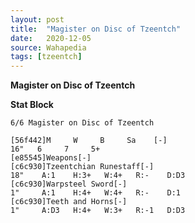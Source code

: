 ```yaml
---
layout: post
title:  "Magister on Disc of Tzeentch"
date:   2020-12-05
source: Wahapedia
tags: [tzeentch]
---
```


**Magister on Disc of Tzeentch**

**Stat Block**
```
6/6 Magister on Disc of Tzeentch
```

```
[56f442]M     W     B     Sa    [-]
16"   6     7     5+    
[e85545]Weapons[-]
[c6c930]Tzeentchian Runestaff[-]
18"    A:1    H:3+   W:4+   R:-    D:D3  
[c6c930]Warpsteel Sword[-]
1"     A:1    H:4+   W:4+   R:-    D:1   
[c6c930]Teeth and Horns[-]
1"     A:D3   H:4+   W:3+   R:-1   D:D3  
```


